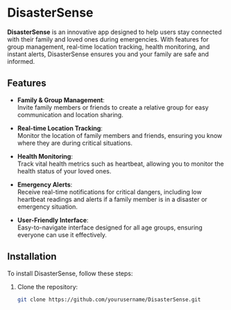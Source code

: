 # DisasterSense

**DisasterSense** is an innovative app designed to help users stay connected with their family and loved ones during emergencies. With features for group management, real-time location tracking, health monitoring, and instant alerts, DisasterSense ensures you and your family are safe and informed.

## Features

- **Family & Group Management**:  
  Invite family members or friends to create a relative group for easy communication and location sharing.

- **Real-time Location Tracking**:  
  Monitor the location of family members and friends, ensuring you know where they are during critical situations.

- **Health Monitoring**:  
  Track vital health metrics such as heartbeat, allowing you to monitor the health status of your loved ones.

- **Emergency Alerts**:  
  Receive real-time notifications for critical dangers, including low heartbeat readings and alerts if a family member is in a disaster or emergency situation.

- **User-Friendly Interface**:  
  Easy-to-navigate interface designed for all age groups, ensuring everyone can use it effectively.

## Installation

To install DisasterSense, follow these steps:

1. Clone the repository:

   ```bash
   git clone https://github.com/yourusername/DisasterSense.git
